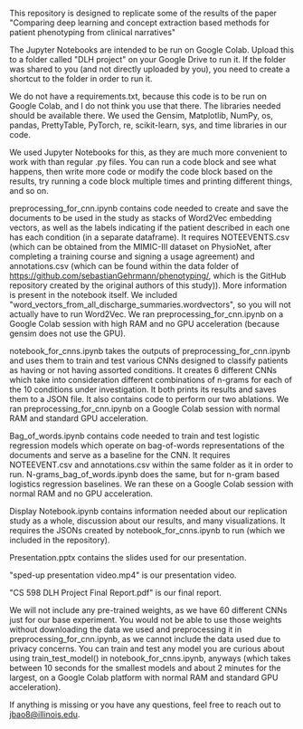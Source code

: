 This repository is designed to replicate some of the results of the paper
"Comparing deep learning and concept extraction based methods for patient
phenotyping from clinical narratives"

The Jupyter Notebooks are intended to be run on Google Colab. Upload this to a
folder called "DLH project" on your Google Drive to run it. If the folder
was shared to you (and not directly uploaded by you), you need to create a
shortcut to the folder in order to run it.

We do not have a requirements.txt, because this code is to be run on Google Colab,
and I do not think you use that there. The libraries needed should be available there.
We used the Gensim, Matplotlib, NumPy, os, pandas, PrettyTable, PyTorch, re,
scikit-learn, sys, and time libraries in our code. 

We used Jupyter Notebooks for this, as they are much more convenient to work with
than regular .py files. You can run a code block and see what happens,
then write more code or modify the code block based on the results,
try running a code block multiple times and printing different things,
and so on.

preprocessing_for_cnn.ipynb contains code needed to create and save the documents
to be used in the study as stacks of Word2Vec embedding vectors, as well as the labels
indicating if the patient described in each one has each condition (in a separate dataframe).
It requires NOTEEVENTS.csv (which can be obtained from the MIMIC-III dataset
on PhysioNet, after completing a training course and signing a usage agreement)
and annotations.csv (which can be found within the data folder of
https://github.com/sebastianGehrmann/phenotyping/, which is the GitHub repository
created by the original authors of this study)).
More information is present in the notebook itself.
We included "word_vectors_from_all_discharge_summaries.wordvectors", so you will
not actually have to run Word2Vec.
We ran preprocessing_for_cnn.ipynb on a Google Colab session with high RAM and no GPU
acceleration (because gensim does not use the GPU).

notebook_for_cnns.ipynb takes the outputs of preprocessing_for_cnn.ipynb and
uses them to train and test various CNNs designed to classify patients as having
or not having assorted conditions.
It creates 6 different CNNs which take into consideration different combinations of
n-grams for each of the 10 conditions under investigation.
It both prints its results and saves them to a JSON file.
It also contains code to perform our two ablations.
We ran preprocessing_for_cnn.ipynb on a Google Colab session with normal RAM and standard GPU
acceleration.

Bag_of_words.ipynb contains code needed to train and test logistic regression
models which operate on bag-of-words representations of the documents and serve
as a baseline for the CNN. It requires NOTEEVENT.csv and annotations.csv within
the same folder as it in order to run. N-grams_bag_of_words.ipynb does the same,
but for n-gram based logistics regression baselines.
We ran these on a Google Colab session with normal RAM and no GPU
acceleration.

Display Notebook.ipynb contains information needed about our replication study as a whole,
discussion about our results, and many visualizations. It requires the JSONs created by
notebook_for_cnns.ipynb to run (which we included in the repository).

Presentation.pptx contains the slides used for our presentation.

"sped-up presentation video.mp4" is our presentation video.

"CS 598 DLH Project Final Report.pdf" is our final report. 

We will not include any pre-trained weights, as we have 60 different CNNs just for our
base experiment. You would not be able to use those weights without downloading the data
we used and preprocessing it in preprocessing_for_cnn.ipynb, as we cannot include the data
used due to privacy concerns. You can train and test any model you are curious about using
train_test_model() in notebook_for_cnns.ipynb, anyways (which takes between 10 seconds
for the smallest models and about 2 minutes for the largest, on a Google Colab platform
with normal RAM and standard GPU acceleration).

If anything is missing or you have any questions, feel free to reach out to
jbao8@illinois.edu.